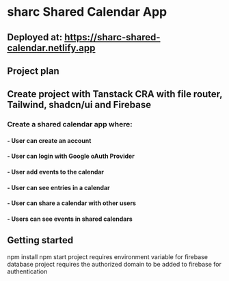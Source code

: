 # sharc Shared Calendar App

## Deployed at: https://sharc-shared-calendar.netlify.app

## Project plan

## Create project with Tanstack CRA with file router, Tailwind, shadcn/ui and Firebase

### Create a shared calendar app where:
 
 #### - User can create an account
 #### - User can login with Google oAuth Provider
 #### - User add events to the calendar
 #### - User can see entries in a calendar
 #### - User can share a calendar with other users
 #### - Users can see events in shared calendars

## Getting started

npm install
npm start
project requires environment variable for firebase database
project requires the authorized domain to be added to firebase for authentication
